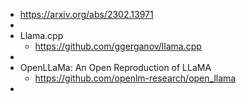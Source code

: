 - https://arxiv.org/abs/2302.13971
-
- Llama.cpp
	- https://github.com/ggerganov/llama.cpp
-
- OpenLLaMa: An Open Reproduction of LLaMA
	- https://github.com/openlm-research/open_llama
-